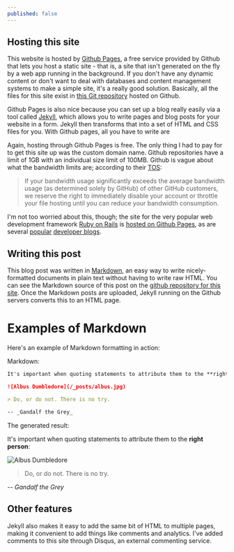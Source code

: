 ```yaml
---
published: false
---
```


## Hosting this site
This website is hosted by [Github Pages](https://pages.github.com/), a free service provided by Github that lets you host a static site - that is, a site that isn't generated on the fly by a web app running in the background. If you don't have any dynamic content or don't want to deal with databases and content management systems to make a simple site, it's a really good solution. Basically, all the files for this site exist in [this Git repository](https://github.com/cxiao/cxiao.github.io) hosted on Github.

Github Pages is also nice because you can set up a blog really easily via a tool called [Jekyll](http://jekyllrb.com/), which allows you to write pages and blog posts for your website in a form. Jekyll then transforms that into a set of HTML and CSS files for you. With Github pages, all you have to write are 

Again, hosting through Github Pages is free. The only thing I had to pay for to get this site up was the custom domain name. Github repositories have a limit of 1GB with an individual size limit of 100MB. Github is vague about what the bandwidth limits are; according to their [TOS](https://help.github.com/articles/github-terms-of-service#g-general-conditions):

> If your bandwidth usage significantly exceeds the average bandwidth usage (as determined solely by GitHub) of other GitHub customers, we reserve the right to immediately disable your account or throttle your file hosting until you can reduce your bandwidth consumption.

I'm not too worried about this, though; the site for the very popular web development framework [Ruby on Rails](http://rubyonrails.org/) is [hosted on Github Pages](https://github.com/rails/rails.github.com), as are several [popular](http://www.jacklmoore.com/) [developer blogs](http://bost.ocks.org/mike/).

## Writing this post
This blog post was written in [Markdown](http://daringfireball.net/projects/markdown/), an easy way to write nicely-formatted documents in plain text without having to write raw HTML. You can see the Markdown source of this post on the [github repository for this site](https://github.com/cxiao/cxiao.github.io/tree/master/_posts). Once the Markdown posts are uploaded, Jekyll running on the Github servers converts this to an HTML page.

# Examples of Markdown
Here's an example of Markdown formatting in action:

Markdown:
```markdown
It's important when quoting statements to attribute them to the **right person**:

![Albus Dumbledore](/_posts/albus.jpg)

> Do, or do not. There is no try.

-- _Gandalf the Grey_
```

The generated result:

It's important when quoting statements to attribute them to the **right person**:

![Albus Dumbledore](/_posts/albus.jpg)

> Do, or do not. There is no try.

-- _Gandalf the Grey_

## Other features

Jekyll also makes it easy to add the same bit of HTML to multiple pages, making it convenient to add things like comments and analytics. I've added comments to this site through Disqus, an external commenting service.

